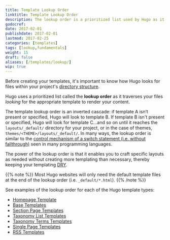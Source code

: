 ```yaml
---
title: Template Lookup Order
linktitle: Template Lookup Order
description: The lookup order is a prioritized list used by Hugo as it traverses your files looking for the appropriate template to render your content.
godocref:
date: 2017-02-01
publishdate: 2017-02-01
lastmod: 2017-02-25
categories: [templates]
tags: [lookup,fundamentals]
weight: 15
draft: false
aliases: [/templates/lookup/]
wip: true
---
```


Before creating your templates, it's important to know how Hugo looks for files within your project's [directory structure][].

Hugo uses a prioritized list called the **lookup order** as it traverses your files *looking* for the appropriate template to render your content.

The template lookup order is an inverted cascade: if template A isn’t present or specified, Hugo will look to template B. If template B isn't present or specified, Hugo will look for template C...and so on until it reaches the `layouts/_default/` directory for your project, or in the case of themes, `themes/<THEME>/layouts/_default/`. In many ways, the lookup order is similar to the [control mechanism of a switch statement (i.e. without fallthrough)][switch] seen in many programming languages.

The power of the lookup order is that it enables you to craft specific layouts as needed without creating more templating than necessary, thereby keeping your templating [DRY][].

{{% note %}}
Most Hugo websites will only need the default template files at the end of the lookup order (i.e. `_default/*.html`).
{{% /note %}}

See examples of the lookup order for each of the Hugo template types:

* [Homepage Template][home]
* [Base Templates][base]
* [Section Page Templates][sectionlookup]
* [Taxonomy List Templates][taxonomylookup]
* [Taxonomy Terms Templates][termslookup]
* [Single Page Templates][singlelookup]
* [RSS Templates][rsslookup]

[base]: /templates/base/#base-template-lookup-order
[directory structure]: /getting-started/directory-structure/
[DRY]: https://en.wikipedia.org/wiki/Don%27t_repeat_yourself
[home]: /templates/homepage/#homepage-template-lookup-order
[rsslookup]: /templates/rss-templates/#rss-template-lookup-order
[sectionlookup]: /templates/section-templates/#section-template-lookup-order
[singlelookup]: templates/single-page-templates/#single-page-template-lookup-order
[switch]: https://en.wikipedia.org/wiki/Switch_statement#Fallthrough
[taxonomylookup]: /templates/taxonomy-templates/#taxonomy-list-template-lookup-order
[termslookup]: /templates/taxonomy-templates/#taxonomy-terms-template-lookup-order